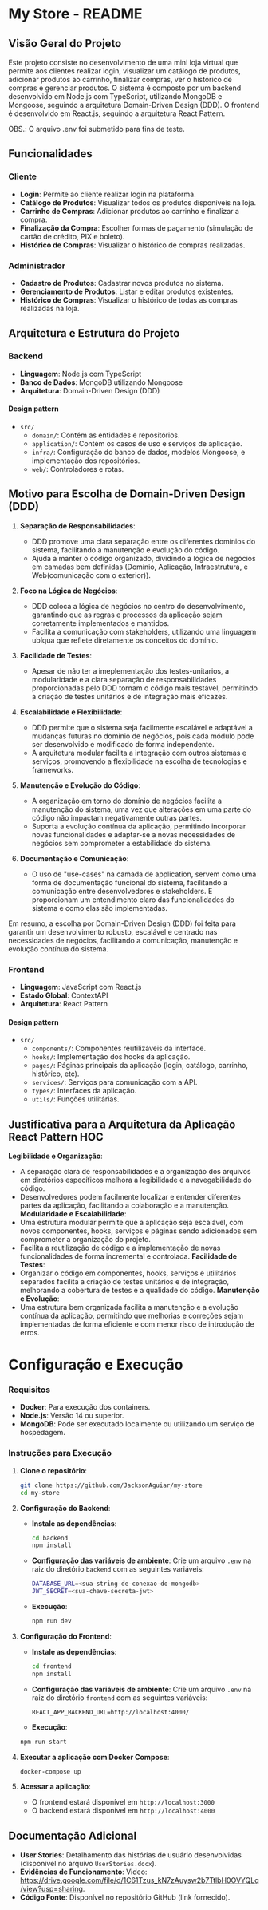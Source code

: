 # My Store - README

## Visão Geral do Projeto

Este projeto consiste no desenvolvimento de uma mini loja virtual que permite aos clientes realizar login, visualizar um catálogo de produtos, adicionar produtos ao carrinho, finalizar compras, ver o histórico de compras e gerenciar produtos. O sistema é composto por um backend desenvolvido em Node.js com TypeScript, utilizando MongoDB e Mongoose, seguindo a arquitetura Domain-Driven Design (DDD). O frontend é desenvolvido em React.js, seguindo a arquitetura React Pattern.

OBS.: O arquivo .env foi submetido para fins de teste.

## Funcionalidades

### Cliente

- **Login**: Permite ao cliente realizar login na plataforma.
- **Catálogo de Produtos**: Visualizar todos os produtos disponíveis na loja.
- **Carrinho de Compras**: Adicionar produtos ao carrinho e finalizar a compra.
- **Finalização da Compra**: Escolher formas de pagamento (simulação de cartão de crédito, PIX e boleto).
- **Histórico de Compras**: Visualizar o histórico de compras realizadas.

### Administrador

- **Cadastro de Produtos**: Cadastrar novos produtos no sistema.
- **Gerenciamento de Produtos**: Listar e editar produtos existentes.
- **Histórico de Compras**: Visualizar o histórico de todas as compras realizadas na loja.

## Arquitetura e Estrutura do Projeto

### Backend

- **Linguagem**: Node.js com TypeScript
- **Banco de Dados**: MongoDB utilizando Mongoose
- **Arquitetura**: Domain-Driven Design (DDD)

#### Design pattern

- `src/`
  - `domain/`: Contém as entidades e repositórios.
  - `application/`: Contém os casos de uso e serviços de aplicação.
  - `infra/`: Configuração do banco de dados, modelos Mongoose, e implementação dos repositórios.
  - `web/`: Controladores e rotas.

## Motivo para Escolha de Domain-Driven Design (DDD)

1. **Separação de Responsabilidades**:

   - DDD promove uma clara separação entre os diferentes domínios do sistema, facilitando a manutenção e evolução do código.
   - Ajuda a manter o código organizado, dividindo a lógica de negócios em camadas bem definidas (Domínio, Aplicação, Infraestrutura, e Web(comunicação com o exterior)).

2. **Foco na Lógica de Negócios**:

   - DDD coloca a lógica de negócios no centro do desenvolvimento, garantindo que as regras e processos da aplicação sejam corretamente implementados e mantidos.
   - Facilita a comunicação com stakeholders, utilizando uma linguagem ubíqua que reflete diretamente os conceitos do domínio.

3. **Facilidade de Testes**:

   - Apesar de não ter a imeplementação dos testes-unitarios, a modularidade e a clara separação de responsabilidades proporcionadas pelo DDD tornam o código mais testável, permitindo a criação de testes unitários e de integração mais eficazes.

4. **Escalabilidade e Flexibilidade**:

   - DDD permite que o sistema seja facilmente escalável e adaptável a mudanças futuras no domínio de negócios, pois cada módulo pode ser desenvolvido e modificado de forma independente.
   - A arquitetura modular facilita a integração com outros sistemas e serviços, promovendo a flexibilidade na escolha de tecnologias e frameworks.

5. **Manutenção e Evolução do Código**:
   - A organização em torno do domínio de negócios facilita a manutenção do sistema, uma vez que alterações em uma parte do código não impactam negativamente outras partes.
   - Suporta a evolução contínua da aplicação, permitindo incorporar novas funcionalidades e adaptar-se a novas necessidades de negócios sem comprometer a estabilidade do sistema.
6. **Documentação e Comunicação**:
   - O uso de "use-cases" na camada de application, servem como uma forma de documentação funcional do sistema, facilitando a comunicação entre desenvolvedores e stakeholders. E proporcionam um entendimento claro das funcionalidades do sistema e como elas são implementadas.

Em resumo, a escolha por Domain-Driven Design (DDD) foi feita para garantir um desenvolvimento robusto, escalável e centrado nas necessidades de negócios, facilitando a comunicação, manutenção e evolução contínua do sistema.

### Frontend

- **Linguagem**: JavaScript com React.js
- **Estado Global**: ContextAPI
- **Arquitetura**: React Pattern

#### Design pattern
- `src/`
  - `components/`: Componentes reutilizáveis da interface.
  - `hooks/`: Implementação dos hooks da aplicação.
  - `pages/`: Páginas principais da aplicação (login, catálogo, carrinho, histórico, etc).
  - `services/`: Serviços para comunicação com a API.
  - `types/`: Interfaces da aplicação.
  - `utils/`: Funções utilitárias.

## Justificativa para a Arquitetura da Aplicação React Pattern HOC

**Legibilidade e Organização**:
- A separação clara de responsabilidades e a organização dos arquivos em diretórios específicos melhora a legibilidade e a navegabilidade do código.
- Desenvolvedores podem facilmente localizar e entender diferentes partes da aplicação, facilitando a colaboração e a manutenção.
**Modularidade e Escalabilidade**:
- Uma estrutura modular permite que a aplicação seja escalável, com novos componentes, hooks, serviços e páginas sendo adicionados sem comprometer a organização do projeto.
- Facilita a reutilização de código e a implementação de novas funcionalidades de forma incremental e controlada.
  **Facilidade de Testes**:
- Organizar o código em componentes, hooks, serviços e utilitários separados facilita a criação de testes unitários e de integração, melhorando a cobertura de testes e a qualidade do código.
  **Manutenção e Evolução**:
- Uma estrutura bem organizada facilita a manutenção e a evolução contínua da aplicação, permitindo que melhorias e correções sejam implementadas de forma eficiente e com menor risco de introdução de erros.

# Configuração e Execução

### Requisitos

- **Docker**: Para execução dos containers.
- **Node.js**: Versão 14 ou superior.
- **MongoDB**: Pode ser executado localmente ou utilizando um serviço de hospedagem.

### Instruções para Execução

1. **Clone o repositório**:
   ```sh
   git clone https://github.com/JacksonAguiar/my-store 
   cd my-store
   ```
2. **Configuração do Backend**:
   - **Instale as dependências**:
     ```sh
     cd backend
     npm install
     ```
   - **Configuração das variáveis de ambiente**:
     Crie um arquivo `.env` na raiz do diretório `backend` com as seguintes variáveis:
     ````sh
     DATABASE_URL=<sua-string-de-conexao-do-mongodb>
     JWT_SECRET=<sua-chave-secreta-jwt>
     ````
   - **Execução**:
     ````sh
     npm run dev
     ````
3. **Configuração do Frontend**:
   - **Instale as dependências**:
     ```sh
     cd frontend
     npm install
     ```
   - **Configuração das variáveis de ambiente**:
     Crie um arquivo `.env` na raiz do diretório `frontend` com as seguintes variáveis:
     ```env
     REACT_APP_BACKEND_URL=http://localhost:4000/
     ```
    - **Execução**:
     ````sh
     npm run start
     ````

4. **Executar a aplicação com Docker Compose**:
   ```sh
   docker-compose up
   ```
5. **Acessar a aplicação**:
   - O frontend estará disponível em `http://localhost:3000`
   - O backend estará disponível em `http://localhost:4000`

## Documentação Adicional

- **User Stories**: Detalhamento das histórias de usuário desenvolvidas (disponível no arquivo `UserStories.docx`).
- **Evidências de Funcionamento**: Video: https://drive.google.com/file/d/1C61Tzus_kN7zAuysw2b7TtlbH0OVYQLq/view?usp=sharing.
- **Código Fonte**: Disponível no repositório GitHub (link fornecido).
